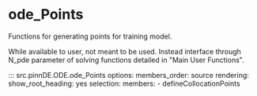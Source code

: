 # ode_Points

Functions for generating points for training model.

While available to user, not meant to be used. Instead interface through
N_pde parameter of solving functions detailed in "Main User Functions".

::: src.pinnDE.ODE.ode_Points
    options:
        members_order: source
    rendering:
      show_root_heading: yes
    selection:
      members:
        - defineCollocationPoints